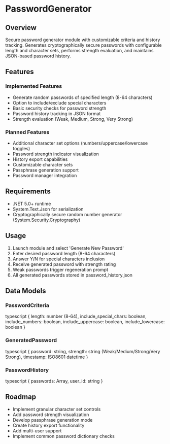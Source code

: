 # PasswordGenerator

## Overview
Secure password generator module with customizable criteria and history tracking. Generates cryptographically secure passwords with configurable length and character sets, performs strength evaluation, and maintains JSON-based password history.

## Features

### Implemented Features
- Generate random passwords of specified length (8-64 characters)
- Option to include/exclude special characters
- Basic security checks for password strength
- Password history tracking in JSON format
- Strength evaluation (Weak, Medium, Strong, Very Strong)

### Planned Features
- Additional character set options (numbers/uppercase/lowercase toggles)
- Password strength indicator visualization
- History export capabilities
- Customizable character sets
- Passphrase generation support
- Password manager integration

## Requirements
- .NET 5.0+ runtime
- System.Text.Json for serialization
- Cryptographically secure random number generator (System.Security.Cryptography)

## Usage

1. Launch module and select 'Generate New Password'
2. Enter desired password length (8-64 characters)
3. Answer Y/N for special characters inclusion
4. Receive generated password with strength rating
5. Weak passwords trigger regeneration prompt
6. All generated passwords stored in password_history.json


## Data Models

### PasswordCriteria
typescript
{
  length: number (8-64),
  include_special_chars: boolean,
  include_numbers: boolean,
  include_uppercase: boolean,
  include_lowercase: boolean
}


### GeneratedPassword
typescript
{
  password: string,
  strength: string (Weak/Medium/Strong/Very Strong),
  timestamp: ISO8601 datetime
}


### PasswordHistory
typescript
{
  passwords: Array<GeneratedPassword>,
  user_id: string
}


## Roadmap
- Implement granular character set controls
- Add password strength visualization
- Develop passphrase generation mode
- Create history export functionality
- Add multi-user support
- Implement common password dictionary checks